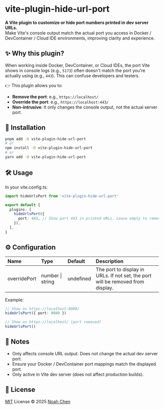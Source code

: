 # vite-plugin-hide-url-port

**A Vite plugin to customize or hide port numbers printed in dev server URLs.**  
Make Vite's console output match the actual port you access in Docker / DevContainer / Cloud IDE environments, improving clarity and experience.

## ✨ Why this plugin?

When working inside Docker, DevContainer, or Cloud IDEs, the port Vite shows in console logs (e.g., `5173`) often doesn't match the port you're actually using (e.g., `443`). This can confuse developers and testers.

👉 This plugin allows you to:

- **Remove the port**: e.g., `https://localhost/`
- **Override the port**: e.g., `https://localhost:443/`
- **Non-intrusive**: It only changes the console output, not the actual server port.

## 🚀 Installation

```bash
pnpm add -D vite-plugin-hide-url-port
# or
npm install -D vite-plugin-hide-url-port
# or
yarn add -D vite-plugin-hide-url-port
```

## 🛠 Usage

In your vite.config.ts:

```ts
import hideUrlsPort from 'vite-plugin-hide-url-port'

export default {
  plugins: [
    hideUrlsPort({
      port: 443, // Show port 443 in printed URLs. Leave empty to remove port display.
    }),
  ],
}
```

## ⚙ Configuration

| Name         | Type             | Default   | Description                                                                     |
| :----------- | :--------------- | :-------- | :------------------------------------------------------------------------------ |
| overridePort | number \| string | undefined | The port to display in URLs. If not set, the port will be removed from display. |

Example:

```ts
// Show as https://localhost:8080/
hideUrlsPort({ port: 8080 })

// Show as https://localhost/ (port removed)
hideUrlsPort()
```

## 📌 Notes

- Only affects console URL output. Does not change the actual dev server port.
- Ensure your Docker / DevContainer port mappings match the displayed port.
- Only active in Vite dev server (does not affect production builds).

## 📜 License

[MIT](./LICENSE) License © 2025 [Noah Chen](https://github.com/noah4520)
